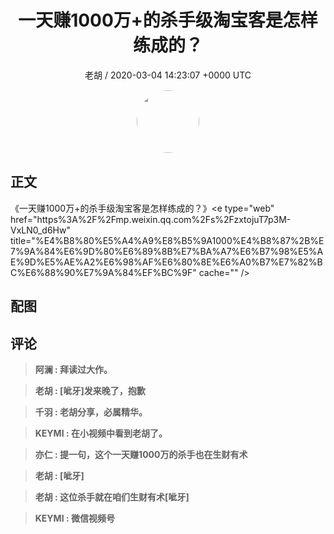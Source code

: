 <h1 align="center">一天赚1000万&#43;的杀手级淘宝客是怎样练成的？</h1>
<p align="center">
    <a>老胡 / 2020-03-04 14:23:07 &#43;0000 UTC</a>
</p>

<div align="center">
    <img src="https://images.zsxq.com/FkL8TTYqxoK1VeXNIv84v4VZ-b4m?e=1590940799&amp;token=kIxbL07-8jAj8w1n4s9zv64FuZZNEATmlU_Vm6zD:ndIbe--MM_D-FxGL29d-OiS-vTM=" width="100" height="100" style="border:1px solid;border-radius:50%; color:#ffffff"/>
</div>

## 正文

<div>
《一天赚1000万&#43;的杀手级淘宝客是怎样练成的？》&lt;e type=&#34;web&#34; href=&#34;https%3A%2F%2Fmp.weixin.qq.com%2Fs%2FzxtojuT7p3M-VxLN0_d6Hw&#34; title=&#34;%E4%B8%80%E5%A4%A9%E8%B5%9A1000%E4%B8%87%2B%E7%9A%84%E6%9D%80%E6%89%8B%E7%BA%A7%E6%B7%98%E5%AE%9D%E5%AE%A2%E6%98%AF%E6%80%8E%E6%A0%B7%E7%82%BC%E6%88%90%E7%9A%84%EF%BC%9F&#34; cache=&#34;&#34; /&gt;
</div>

## 配图
<div class="image" align="center">

</div>

## 评论

<div align="left">
<div>

<blockquote >
<span> <strong>阿澜 : 拜读过大作。 </strong></span>
</blockquote>

<blockquote >
<span> <strong>老胡 : [呲牙]发来晚了，抱歉 </strong></span>
</blockquote>

<blockquote >
<span> <strong>千羽 : 老胡分享，必属精华。 </strong></span>
</blockquote>

<blockquote >
<span> <strong>KEYMI : 在小视频中看到老胡了。 </strong></span>
</blockquote>

<blockquote >
<span> <strong>亦仁 : 提一句，这个一天赚1000万的杀手也在生财有术 </strong></span>
</blockquote>

<blockquote >
<span> <strong>老胡 : [呲牙] </strong></span>
</blockquote>

<blockquote >
<span> <strong>老胡 : 这位杀手就在咱们生财有术[呲牙] </strong></span>
</blockquote>

<blockquote >
<span> <strong>KEYMI : 微信视频号 </strong></span>
</blockquote>

</div>
</div>